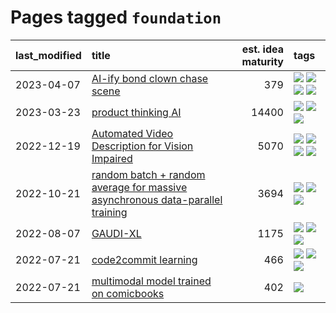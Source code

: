 # Pages tagged `foundation`

|last_modified|title|est. idea maturity|tags
|:---|:---|---:|:---|
|2023-04-07|[AI-ify bond clown chase scene](../bond_clown_chase_scene.md)|379|[![](https://img.shields.io/badge/tag-animation-b25b5)](../tags/animation.md) [![](https://img.shields.io/badge/tag-experimental-1614f8)](../tags/experimental.md) [![](https://img.shields.io/badge/tag-foundation-752fd7)](../tags/foundation.md) [![](https://img.shields.io/badge/tag-wip-dad82b)](../tags/wip.md)|
|2023-03-23|[product thinking AI](../product_thinking_ai.md)|14400|[![](https://img.shields.io/badge/tag-experimental-1614f8)](../tags/experimental.md) [![](https://img.shields.io/badge/tag-foundation-752fd7)](../tags/foundation.md) [![](https://img.shields.io/badge/tag-tooling-9c3a4a)](../tags/tooling.md)|
|2022-12-19|[Automated Video Description for Vision Impaired](../automated-video-description.md)|5070|[![](https://img.shields.io/badge/tag-accessibility-e839f4)](../tags/accessibility.md) [![](https://img.shields.io/badge/tag-dataset-fe4dc)](../tags/dataset.md) [![](https://img.shields.io/badge/tag-foundation-752fd7)](../tags/foundation.md) [![](https://img.shields.io/badge/tag-publicgood-e6ab9)](../tags/publicgood.md)|
|2022-10-21|[random batch + random average for massive asynchronous data-parallel training](../async-evolutionary-ddp.md)|3694|[![](https://img.shields.io/badge/tag-experimental-1614f8)](../tags/experimental.md) [![](https://img.shields.io/badge/tag-foundation-752fd7)](../tags/foundation.md) [![](https://img.shields.io/badge/tag-tooling-9c3a4a)](../tags/tooling.md)|
|2022-08-07|[GAUDI-XL](../gaudi-xl.md)|1175|[![](https://img.shields.io/badge/tag-animation-b25b5)](../tags/animation.md) [![](https://img.shields.io/badge/tag-experimental-1614f8)](../tags/experimental.md) [![](https://img.shields.io/badge/tag-foundation-752fd7)](../tags/foundation.md)|
|2022-07-21|[code2commit learning](../code2commit-learning.md)|466|[![](https://img.shields.io/badge/tag-carp-82d6e)](../tags/carp.md) [![](https://img.shields.io/badge/tag-experimental-1614f8)](../tags/experimental.md) [![](https://img.shields.io/badge/tag-foundation-752fd7)](../tags/foundation.md)|
|2022-07-21|[multimodal model trained on comicbooks](../multimodal-model-trained-on-comicbooks.md)|402|[![](https://img.shields.io/badge/tag-foundation-752fd7)](../tags/foundation.md)|